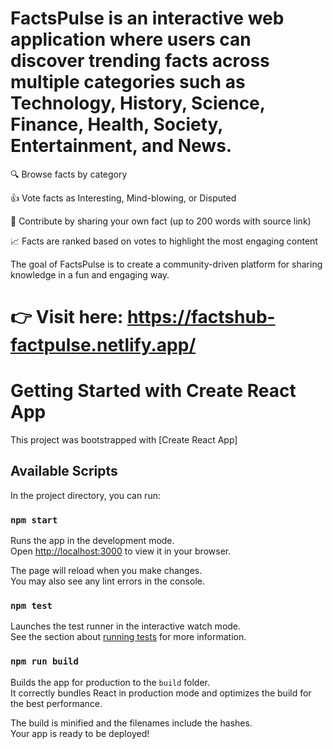 # FactsPulse is an interactive web application where users can discover trending facts across multiple categories such as Technology, History, Science, Finance, Health, Society, Entertainment, and News.

🔍 Browse facts by category

👍 Vote facts as Interesting, Mind-blowing, or Disputed

📝 Contribute by sharing your own fact (up to 200 words with source link)

📈 Facts are ranked based on votes to highlight the most engaging content

The goal of FactsPulse is to create a community-driven platform for sharing knowledge in a fun and engaging way.

# 👉 Visit here: https://factshub-factpulse.netlify.app/


# Getting Started with Create React App

This project was bootstrapped with [Create React App]

## Available Scripts

In the project directory, you can run:

### `npm start`

Runs the app in the development mode.\
Open [http://localhost:3000](http://localhost:3000) to view it in your browser.

The page will reload when you make changes.\
You may also see any lint errors in the console.

### `npm test`

Launches the test runner in the interactive watch mode.\
See the section about [running tests](https://facebook.github.io/create-react-app/docs/running-tests) for more information.

### `npm run build`

Builds the app for production to the `build` folder.\
It correctly bundles React in production mode and optimizes the build for the best performance.

The build is minified and the filenames include the hashes.\
Your app is ready to be deployed!




